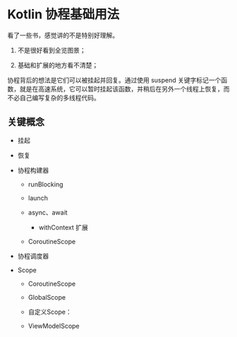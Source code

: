 # Kotlin 协程基础用法

看了一些书，感觉讲的不是特别好理解。

1. 不是很好看到全览图景；

2. 基础和扩展的地方看不清楚；

协程背后的想法是它们可以被挂起并回复。通过使用 suspend 关键字标记一个函数，就是在高速系统，它可以暂时挂起该函数，并稍后在另外一个线程上恢复，而不必自己编写复杂的多线程代码。

## 关键概念

- 挂起

- 恢复

- 协程构建器
  
  - runBlocking
  
  - launch
  
  - async、await
    
    - withContext 扩展
  
  - CoroutineScope

- 协程调度器

- Scope
  
  - CoroutineScope
  
  - GlobalScope
  
  - 自定义Scope：
  
  - ViewModelScope
